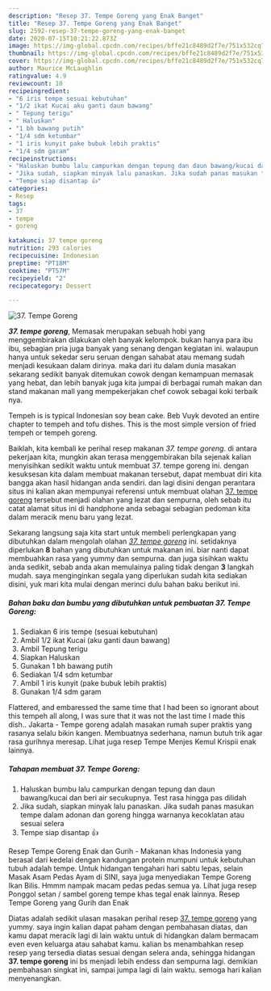 ```yaml
---
description: "Resep 37. Tempe Goreng yang Enak Banget"
title: "Resep 37. Tempe Goreng yang Enak Banget"
slug: 2592-resep-37-tempe-goreng-yang-enak-banget
date: 2020-07-15T10:21:22.873Z
image: https://img-global.cpcdn.com/recipes/bffe21c8489d2f7e/751x532cq70/37-tempe-goreng-foto-resep-utama.jpg
thumbnail: https://img-global.cpcdn.com/recipes/bffe21c8489d2f7e/751x532cq70/37-tempe-goreng-foto-resep-utama.jpg
cover: https://img-global.cpcdn.com/recipes/bffe21c8489d2f7e/751x532cq70/37-tempe-goreng-foto-resep-utama.jpg
author: Maurice McLaughlin
ratingvalue: 4.9
reviewcount: 10
recipeingredient:
- "6 iris tempe sesuai kebutuhan"
- "1/2 ikat Kucai aku ganti daun bawang"
- " Tepung terigu"
- " Haluskan"
- "1 bh bawang putih"
- "1/4 sdm ketumbar"
- "1 iris kunyit pake bubuk lebih praktis"
- "1/4 sdm garam"
recipeinstructions:
- "Haluskan bumbu lalu campurkan dengan tepung dan daun bawang/kucai dan beri air secukupnya. Test rasa hingga pas dilidah"
- "Jika sudah, siapkan minyak lalu panaskan. Jika sudah panas masukan tempe dalam adonan dan goreng hingga warnanya kecoklatan atau sesuai selera"
- "Tempe siap disantap 👍"
categories:
- Resep
tags:
- 37
- tempe
- goreng

katakunci: 37 tempe goreng 
nutrition: 293 calories
recipecuisine: Indonesian
preptime: "PT18M"
cooktime: "PT57M"
recipeyield: "2"
recipecategory: Dessert

---
```



![37. Tempe Goreng](https://img-global.cpcdn.com/recipes/bffe21c8489d2f7e/751x532cq70/37-tempe-goreng-foto-resep-utama.jpg)

<b><i>37. tempe goreng</i></b>, Memasak merupakan sebuah hobi yang menggembirakan dilakukan oleh banyak kelompok. bukan hanya para ibu ibu, sebagian pria juga banyak yang senang dengan kegiatan ini. walaupun hanya untuk sekedar seru seruan dengan sahabat atau memang sudah menjadi kesukaan dalam dirinya. maka dari itu dalam dunia masakan sekarang sedikit banyak ditemukan cowok dengan kemampuan memasak yang hebat, dan lebih banyak juga kita jumpai di berbagai rumah makan dan stand makanan mall yang mempekerjakan chef cowok sebagai koki terbaik nya.

Tempeh is is typical Indonesian soy bean cake. Beb Vuyk devoted an entire chapter to tempeh and tofu dishes. This is the most simple version of fried tempeh or tempeh goreng.

Baiklah, kita kembali ke perihal resep makanan <i>37. tempe goreng</i>. di antara pekerjaan kita, mungkin akan terasa menggembirakan bila sejenak kalian menyisihkan sedikit waktu untuk membuat 37. tempe goreng ini. dengan kesuksesan kita dalam membuat makanan tersebut, dapat membuat diri kita bangga akan hasil hidangan anda sendiri. dan lagi disini dengan perantara situs ini kalian akan mempunyai referensi untuk membuat olahan <u>37. tempe goreng</u> tersebut menjadi olahan yang lezat dan sempurna, oleh sebab itu catat alamat situs ini di handphone anda sebagai sebagian pedoman kita dalam meracik menu baru yang lezat.


Sekarang langsung saja kita start untuk membeli perlengkapan yang dibutuhkan dalam mengolah olahan <u><i>37. tempe goreng</i></u> ini. setidaknya diperlukan <b>8</b> bahan yang dibutuhkan untuk makanan ini. biar nanti dapat membuahkan rasa yang yummy dan sempurna. dan juga sisihkan waktu anda sedikit, sebab anda akan memulainya paling tidak dengan <b>3</b> langkah mudah. saya menginginkan segala yang diperlukan sudah kita sediakan disini, yuk mari kita mulai dengan merinci dulu bahan baku berikut ini.

<!--inarticleads1-->

##### Bahan baku dan bumbu yang dibutuhkan untuk pembuatan 37. Tempe Goreng:

1. Sediakan 6 iris tempe (sesuai kebutuhan)
1. Ambil 1/2 ikat Kucai (aku ganti daun bawang)
1. Ambil  Tepung terigu
1. Siapkan  Haluskan
1. Gunakan 1 bh bawang putih
1. Sediakan 1/4 sdm ketumbar
1. Ambil 1 iris kunyit (pake bubuk lebih praktis)
1. Gunakan 1/4 sdm garam


Flattered, and embaressed the same time that I had been so ignorant about this tempeh all along, I was sure that it was not the last time I made this dish.. Jakarta - Tempe goreng adalah masakan rumah super praktis yang rasanya selalu bikin kangen. Membuatnya sederhana, namun butuh trik agar rasa gurihnya meresap. Lihat juga resep Tempe Menjes Kemul Krispii enak lainnya. 

<!--inarticleads2-->

##### Tahapan membuat 37. Tempe Goreng:

1. Haluskan bumbu lalu campurkan dengan tepung dan daun bawang/kucai dan beri air secukupnya. Test rasa hingga pas dilidah
1. Jika sudah, siapkan minyak lalu panaskan. Jika sudah panas masukan tempe dalam adonan dan goreng hingga warnanya kecoklatan atau sesuai selera
1. Tempe siap disantap 👍


Resep Tempe Goreng Enak dan Gurih - Makanan khas Indonesia yang berasal dari kedelai dengan kandungan protein mumpuni untuk kebutuhan tubuh adalah tempe. Untuk hidangan tengahari hari sabtu lepas, selain Masak Asam Pedas Ayam di SINI, saya juga menyediakan Tempe Goreng Ikan Bilis. Hmmm nampak macam pedas pedas semua ya. Lihat juga resep Ponggol setan / sambel goreng tempe khas tegal enak lainnya. Resep Tempe Goreng yang Gurih dan Enak 

Diatas adalah sedikit ulasan masakan perihal resep <u>37. tempe goreng</u> yang yummy. saya ingin kalian dapat paham dengan pembahasan diatas, dan kamu dapat meracik lagi di lain waktu untuk di hidangkan dalam bermacam even even keluarga atau sahabat kamu. kalian bs menambahkan resep resep yang tersedia diatas sesuai dengan selera anda, sehingga hidangan <b>37. tempe goreng</b> ini bs menjadi lebih endess dan sempurna lagi. demikian pembahasan singkat ini, sampai jumpa lagi di lain waktu. semoga hari kalian menyenangkan.
